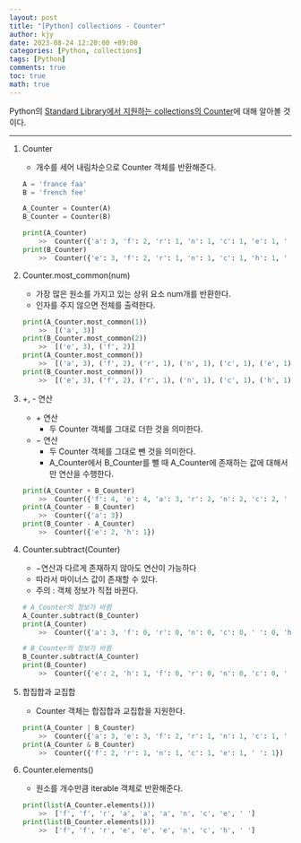 ```yaml
---
layout: post
title: "[Python] collections - Counter"
author: kjy
date: 2023-08-24 12:20:00 +09:00
categories: [Python, collections]
tags: [Python]
comments: true
toc: true
math: true
---
```


Python의 [Standard Library에서 지원하는 collections의 Counter](https://docs.python.org/3.8/library/collections.html#collections.Counter)에 대해 알아볼 것이다.

---

1. Counter

   - 개수를 세어 내림차순으로 Counter 객체를 반환해준다.

   ```python
   A = 'france faa'
   B = 'french fee'

   A_Counter = Counter(A)
   B_Counter = Counter(B)

   print(A_Counter)
       >>  Counter({'a': 3, 'f': 2, 'r': 1, 'n': 1, 'c': 1, 'e': 1, ' ': 1})
   print(B_Counter)
       >>  Counter({'e': 3, 'f': 2, 'r': 1, 'n': 1, 'c': 1, 'h': 1, ' ': 1})
   ```

2. Counter.most_common(num)

   - 가장 많은 원소를 가지고 있는 상위 요소 num개를 반환한다.
   - 인자를 주지 않으면 전체를 출력한다.

   ```python
   print(A_Counter.most_common(1))
       >>  [('a', 3)]
   print(B_Counter.most_common(2))
       >>  [('e', 3), ('f', 2)]
   print(A_Counter.most_common())
       >>  [('a', 3), ('f', 2), ('r', 1), ('n', 1), ('c', 1), ('e', 1), (' ', 1)]
   print(B_Counter.most_common())
       >>  [('e', 3), ('f', 2), ('r', 1), ('n', 1), ('c', 1), ('h', 1), (' ', 1)]
   ```

3. +, - 연산

   - $+$ 연산
     - 두 Counter 객체를 그대로 더한 것을 의미한다.
   - $-$ 연산
     - 두 Counter 객체를 그대로 뺀 것을 의미한다.
     - A_Counter에서 B_Counter를 뺄 때 A_Counter에 존재하는 값에 대해서만 연산을 수행한다.

   ```python
   print(A_Counter + B_Counter)
       >>  Counter({'f': 4, 'e': 4, 'a': 3, 'r': 2, 'n': 2, 'c': 2, ' ': 2, 'h': 1})
   print(A_Counter - B_Counter)
       >>  Counter({'a': 3})
   print(B_Counter - A_Counter)
       >>  Counter({'e': 2, 'h': 1})
   ```

4. Counter.subtract(Counter)

   - $-$연산과 다르게 존재하지 않아도 연산이 가능하다
   - 따라서 마이너스 값이 존재할 수 있다.
   - 주의 : 객체 정보가 직접 바뀐다.

   ```python
   # A_Counter의 정보가 바뀜
   A_Counter.subtract(B_Counter)
   print(A_Counter)
       >>  Counter({'a': 3, 'f': 0, 'r': 0, 'n': 0, 'c': 0, ' ': 0, 'h': -1, 'e': -2})

   # B_Counter의 정보가 바뀜
   B_Counter.subtract(A_Counter)
   print(B_Counter)
       >>  Counter({'e': 2, 'h': 1, 'f': 0, 'r': 0, 'n': 0, 'c': 0, ' ': 0, 'a': -3})
   ```

5. 합집합과 교집합

   - Counter 객체는 합집합과 교집합을 지원한다.

   ```python
   print(A_Counter | B_Counter)
       >>  Counter({'a': 3, 'e': 3, 'f': 2, 'r': 1, 'n': 1, 'c': 1, ' ': 1, 'h': 1})
   print(A_Counter & B_Counter)
       >>  Counter({'f': 2, 'r': 1, 'n': 1, 'c': 1, 'e': 1, ' ': 1})
   ```

6. Counter.elements()

   - 원소를 개수만큼 iterable 객체로 반환해준다.

   ```python
   print(list(A_Counter.elements()))
       >>  ['f', 'f', 'r', 'a', 'a', 'a', 'n', 'c', 'e', ' ']
   print(list(B_Counter.elements()))
       >>  ['f', 'f', 'r', 'e', 'e', 'e', 'n', 'c', 'h', ' ']
   ```
